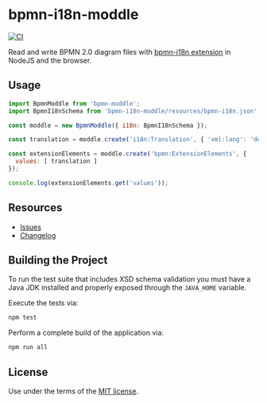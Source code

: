 # bpmn-i18n-moddle

[![CI](https://github.com/bpmn-io/bpmn-i18n-moddle/workflows/CI/badge.svg)](https://github.com/bpmn-io/bpmn-i18n-moddle/actions?query=workflow%3ACI)

Read and write BPMN 2.0 diagram files with [bpmn-i18n extension](https://github.com/bpmn-miwg/bpmn-i18n) in NodeJS and the browser.

## Usage

```javascript
import BpmnModdle from 'bpmn-moddle';
import BpmnI18nSchema from 'bpmn-i18n-moddle/resources/bpmn-i18n.json';

const moddle = new BpmnModdle({ i18n: BpmnI18nSchema });

const translation = moddle.create('i18n:Translation', { 'xml:lang': 'de', body: 'Startereignis' });

const extensionElements = moddle.create('bpmn:ExtensionElements', {
  values: [ translation ]
});

console.log(extensionElements.get('values'));
```

## Resources

* [Issues](https://github.com/bpmn-io/bpmn-i18n-moddle/issues)
* [Changelog](./CHANGELOG.md)

## Building the Project

To run the test suite that includes XSD schema validation you must have a Java JDK installed and properly exposed through the `JAVA_HOME` variable.

Execute the tests via:

```sh
npm test
```

Perform a complete build of the application via:

```sh
npm run all
```

## License

Use under the terms of the [MIT license](http://opensource.org/licenses/MIT).
